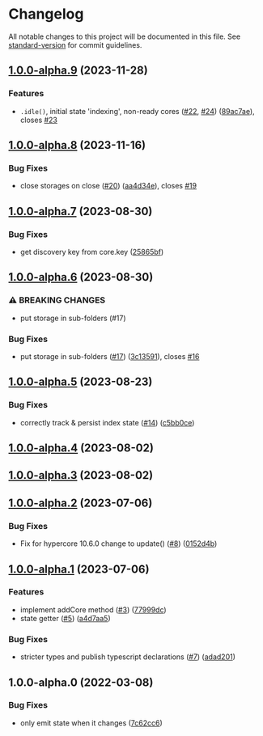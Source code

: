 # Changelog

All notable changes to this project will be documented in this file. See [standard-version](https://github.com/conventional-changelog/standard-version) for commit guidelines.

## [1.0.0-alpha.9](https://github.com/digidem/multi-core-indexer/compare/v1.0.0-alpha.8...v1.0.0-alpha.9) (2023-11-28)

### Features

- `.idle()`, initial state 'indexing', non-ready cores ([#22](https://github.com/digidem/multi-core-indexer/issues/22), [#24](https://github.com/digidem/multi-core-indexer/issues/24)) ([89ac7ae](https://github.com/digidem/multi-core-indexer/commit/89ac7ae4551b75713ca2a13c3a5e2eb741eb4519)), closes [#23](https://github.com/digidem/multi-core-indexer/issues/23)

## [1.0.0-alpha.8](https://github.com/digidem/multi-core-indexer/compare/v1.0.0-alpha.7...v1.0.0-alpha.8) (2023-11-16)

### Bug Fixes

- close storages on close ([#20](https://github.com/digidem/multi-core-indexer/issues/20)) ([aa4d34e](https://github.com/digidem/multi-core-indexer/commit/aa4d34ecf3d8528c28b6a2a70c733eab71b01468)), closes [#19](https://github.com/digidem/multi-core-indexer/issues/19)

## [1.0.0-alpha.7](https://github.com/digidem/multi-core-indexer/compare/v1.0.0-alpha.6...v1.0.0-alpha.7) (2023-08-30)

### Bug Fixes

- get discovery key from core.key ([25865bf](https://github.com/digidem/multi-core-indexer/commit/25865bffecc21083660471cdc74c409c7333fccd))

## [1.0.0-alpha.6](https://github.com/digidem/multi-core-indexer/compare/v1.0.0-alpha.5...v1.0.0-alpha.6) (2023-08-30)

### ⚠ BREAKING CHANGES

- put storage in sub-folders (#17)

### Bug Fixes

- put storage in sub-folders ([#17](https://github.com/digidem/multi-core-indexer/issues/17)) ([3c13591](https://github.com/digidem/multi-core-indexer/commit/3c1359105a4fe2f87c9e9f4732e6ea51fa464c10)), closes [#16](https://github.com/digidem/multi-core-indexer/issues/16)

## [1.0.0-alpha.5](https://github.com/digidem/multi-core-indexer/compare/v1.0.0-alpha.4...v1.0.0-alpha.5) (2023-08-23)

### Bug Fixes

- correctly track & persist index state ([#14](https://github.com/digidem/multi-core-indexer/issues/14)) ([c5bb0ce](https://github.com/digidem/multi-core-indexer/commit/c5bb0ce9755c2317538d28dbb2e037779f55695a))

## [1.0.0-alpha.4](https://github.com/digidem/multi-core-indexer/compare/v1.0.0-alpha.3...v1.0.0-alpha.4) (2023-08-02)

## [1.0.0-alpha.3](https://github.com/digidem/multi-core-indexer/compare/v1.0.0-alpha.2...v1.0.0-alpha.3) (2023-08-02)

## [1.0.0-alpha.2](https://github.com/digidem/multi-core-indexer/compare/v1.0.0-alpha.1...v1.0.0-alpha.2) (2023-07-06)

### Bug Fixes

- Fix for hypercore 10.6.0 change to update() ([#8](https://github.com/digidem/multi-core-indexer/issues/8)) ([0152d4b](https://github.com/digidem/multi-core-indexer/commit/0152d4b4a6499edaeae8150f353b93c8cb0bd140))

## [1.0.0-alpha.1](https://github.com/digidem/multi-core-indexer/compare/v1.0.0-alpha.0...v1.0.0-alpha.1) (2023-07-06)

### Features

- implement addCore method ([#3](https://github.com/digidem/multi-core-indexer/issues/3)) ([77999dc](https://github.com/digidem/multi-core-indexer/commit/77999dc89df171b15f04ec12d2d545de0f7ba4f4))
- state getter ([#5](https://github.com/digidem/multi-core-indexer/issues/5)) ([a4d7aa5](https://github.com/digidem/multi-core-indexer/commit/a4d7aa5e7eda71bc9e9a6ca92b96b5a1a5818bb6))

### Bug Fixes

- stricter types and publish typescript declarations ([#7](https://github.com/digidem/multi-core-indexer/issues/7)) ([adad201](https://github.com/digidem/multi-core-indexer/commit/adad201723b86add2f1ed7623c58d4eea7815ac8))

## 1.0.0-alpha.0 (2022-03-08)

### Bug Fixes

- only emit state when it changes ([7c62cc6](https://github.com/digidem/multi-core-indexer/commit/7c62cc6e7348e91e5b144c5da2913abec7dbeb01))

